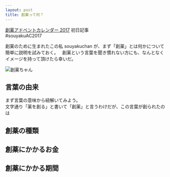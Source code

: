 ```yaml
---
layout: post
title: 創薬って何？
---
```


[創薬アドベントカレンダー 2017](https://adventar.org/calendars/2412) 初日記事  
#souyakuAC2017  
  
創薬のために生まれたこの私 souyakuchan が、まず「創薬」とは何かについて  
簡単に説明を試みておく。  
創薬という言葉を聞き慣れない方にも、なんとなくイメージを持って頂けたら幸いだ。  
  
![創薬ちゃん](https://user-images.githubusercontent.com/33997698/33386933-73d70f7c-d56f-11e7-84d5-3464b6819b1b.png)  

## 言葉の由来
まず言葉の意味から紐解いてみよう。  
文字通り「薬を創る」と書いて「創薬」と言うわけだが、この言葉が創られたのは


## 創薬の種類


## 創薬にかかるお金

## 創薬にかかる期間
